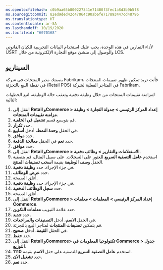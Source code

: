 ```yaml
---
ms.openlocfilehash: c0b9aa65b000227341e71400f3fec1a8d3b9b5f8
ms.sourcegitcommit: 82ed9ded42c47064c90ab6fe717893447cd48796
ms.translationtype: HT
ms.contentlocale: ar-SA
ms.lasthandoff: 10/19/2020
ms.locfileid: "6070168"
---
```

لأداء التمارين في هذه الوحدة، يجب عليك استخدام البيانات التجريبية للكيان القانوني USRT والوصول إلى منشئ موقع التجارة الإلكترونية من خلال LCS. 

## <a name="scenario"></a>السيناريو

بصفتك مدير المنتجات في شركة Fabrikam، فأنت تريد تمكين ظهور تقييمات المنتجات في نقطة البيع بالتجزئة (Retail POS) في المتاجر الفعلية لشركة Fabrikam. 

لمزامنة تقييمات المنتجات من خلال وظيفة دفعية وتعقب حالة الوظيفة، اتبع الخطوات التالية:

1.  انتقل إلى **Retail وCommerce > إعداد المركز الرئيسي > جدولة التجارة > وظيفة مزامنة تقييمات المنتجات**. 
2.  قم بتوسيع قسم **تشغيل في الخلفية**. 
3.  حدد **تكرار**. 
4.  في الحقل **وحدة النمط**، أدخل **أسابيع**. 
5.  حدد **موافق**.
6.  حدد **نعم** في الحقل **معالجة الدفعة**. 
7.  حدد **موافق**. 
8.  انتقل إلى **Retail وCommerce > الاستعلامات والتقارير > وظائف دفعية**. 
9.  استخدم **عامل التصفية السريع** للعثور على السجلات. على سبيل المثال، قم بتصفية الحقل **وصف الوظيفة** بقيمة **اسحب تصنيفات المنتج**.
10. في جزء الإجراء، حدد **وظيفة دفعية**. 
11. حدد **عرض الوظائف**. 
12. أغلق الصفحة. 
13. في جزء الإجراء، حدد **وظيفة دفعية**. 
14. حدد **سجل الوظائف الدفعية**.
15. أغلق الصفحة. 
16. انتقل إلى **Retail وCommerce > إعداد المركز الرئيسي > المعلمات > معلمات Commerce**. 
17. حدد علامة التبويب **معلمات التكوين**. 
18. حدد **جديد**.
19. في الحقل **الاسم**، أدخل **التصنيفات والمراجعات**.
20. قم بتمكين **تصنيفات المنتجات** لمتاجر البيع بالتجزئة. 
20. في الحقل **القيمة**، أدخل **صحيح**. 
21. حدد **حفظ**. 
22. انتقل إلى **Retail وCommerce> تكنولوجيا المعلومات في Commerce > جدول التوزيع**. 
23. استخدم **عامل التصفية السريع** للتصفية على حقل **الاسم** بقيمة **1110**. 
24. حدد **تشغيل الآن**.
25. حدد **نعم**. 

